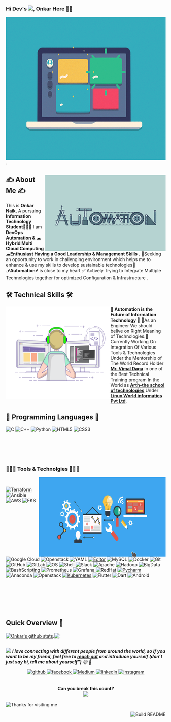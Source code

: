 <!--Header-->
### Hi Dev's <img src="https://github.com/TheDudeThatCode/TheDudeThatCode/blob/master/Assets/Hi.gif" width="29px">, Onkar Here 👨‍🎓
  <div>
  <img align="left" alt="GIF" src="https://raw.githubusercontent.com/Onkar179/Onkar179/main/images/8398c1a2198a65472e1ac361ffab77e3.gif" width="1000" height="450"/>
  
  </div>
  .

<!--About Me-->
<div>
 <p>
  <img width="380" height="240" align='right' src="https://raw.githubusercontent.com/Onkar179/Onkar179/main/images/unnamed.gif"> 
</p>
  


##  ✍ About Me ✍

 
 This is <b> Onkar Naik</b>, A pursuing <b>Information Technology Student</b>👨🏼‍💻 I am <b>DevOps Automation & ☁ Hybrid Multi Cloud Computing ☁Enthusiast Having a Good Leadership & Management Skills .</b> 🤩Seeking an opportunity to work in challenging environment which helps me to enhance & use my skills to develop sustainable technologies🤩 .<b>⚡Automation⚡</b> is close to my heart ✅ Actively Trying to Integrate Multiple Technologies together for optimized Configuration & Infrastructure .


</div>

<!--technical skills-->

## 🛠 Technical Skills 🛠 

<img align='left' src='https://raw.githubusercontent.com/Onkar179/Onkar179/main/images/coding-freak.gif' width="330" height="290" >


💫<b> Automation is the Future of Information Technology </b>💫 🎯As an Engineer We should belive on Right Meaning of Technologies.🎯 Currently Working On Integration Of Various Tools & Technologies Under the Mentorship of The World Record Holder [<b>Mr. Vimal Daga</b>](https://www.linkedin.com/in/vimaldaga/?originalSubdomain=in) in one of the Best Technical Training program In the World as [<b>Arth-the school of technologies</b>](https://rightarth.com/) Under [<b>Linux World informatics Pvt Ltd</b>](https://www.linuxworldindia.org/).

## 💠 Programming Languages 💠

![C](https://img.shields.io/badge/-C-000?&logo=C)
![C++](https://img.shields.io/badge/-C++-00599C?style=flat-square&logo=c)
![Python](https://img.shields.io/badge/-Python-black?style=flat-square&logo=Python)
![HTML5](https://img.shields.io/badge/-HTML5-E34F26?style=flat-square&logo=html5&logoColor=white)
![CSS3](https://img.shields.io/badge/-CSS3-1572B6?style=flat-square&logo=css3)


<!--My Hobbies-->
<div>
<br>
<br>
<br>
<br>
 
<h3 align="left">👨🏼‍💻 Tools & Technolgies 👨🏼‍💻 </h3>

<img align="right" alt="GIF" src="https://raw.githubusercontent.com/Onkar179/Onkar179/main/images/7139c9e132669abc7c8ad116787b638c.gif" width = "400" height="250"/>
<br>
  
  [![Terraform](https://img.shields.io/badge/Automation-Terraform-623ce4?style=flat-square&logo=terraform&logoColor=white)](https://www.terraform.io/)
  ![Ansible](https://img.shields.io/badge/Automation-Ansible-yellow??style=flat-square&logo=ansible&logoColor=white)
![AWS](https://img.shields.io/badge/Cloud-AWS-yellow?style=flat-square&logo=amazon-aws&logoColor=white)
![EKS](https://img.shields.io/badge/EKS-AWS-purple?style=flat-square&logo=amazon-aws&logoColor=white)
![Google Cloud](https://img.shields.io/badge/Google%20Cloud-black?style=flat-square&logo=google-cloud)
![Openstack](https://img.shields.io/badge/-Openstack-yellow?style=flat-square&logo=openstack&logoColor=red)
![YAML](https://img.shields.io/badge/Scripting%20Language%20-YAML-purple?style=flat-square)
[![Editor](https://img.shields.io/badge/Editor-VSCode-blue?style=flat-square&logo=visual-studio-code&logoColor=white)](https://code.visualstudio.com/)
![MySQL](https://img.shields.io/badge/-MySQL-black?style=flat-square&logo=mysql&logoColor=yellow)
![Docker](https://img.shields.io/badge/-Docker-black?style=flat-square&logo=docker)
![Git](https://img.shields.io/badge/-Git-black?style=flat-square&logo=git)
![GitHub](https://img.shields.io/badge/-GitHub-181717?style=flat-square&logo=github)
![GitLab](https://img.shields.io/badge/-GitLab-FCA121?style=flat-square&logo=gitlab)
![OS](https://img.shields.io/badge/OS-Linux-informational?style=flat-square&logo=linux&logoColor=white)
 ![Shell](https://img.shields.io/badge/-Shell-blasck?style=plastic&logo=Shell)
 ![Slack](https://img.shields.io/badge/-Slack-E01563?style=flat-square&logo=Slack&logoColor=white)
 ![Apache](https://img.shields.io/badge/-Apache-D22128?style=flat-square&logo=Apache&logoColor=white)
 ![Hadoop](https://img.shields.io/badge/-Hadoop-blue?style=flat-square&logo=apache-hadoop&logoColor=violet)
 ![BigData](https://img.shields.io/badge/-BigData-purple?style=flat-square)
 ![BashScripting](https://img.shields.io/badge/-BashScripting-blue?style=flat-square)
 ![Prometheus](https://img.shields.io/badge/-Prometheus-000?&logo=Prometheus)
 ![Grafana](https://img.shields.io/badge/-Grafana-000?&logo=Grafana)
 ![RedHat](https://img.shields.io/badge/OS-RedHat--8-red?style=flat-square&logo=redhat8&logoColor=black)
 [![Pycharm](https://img.shields.io/badge/IDE-PyCharm-yellow?style=flat-square&logo=JetBrains)](https://www.jetbrains.com/pycharm/)
 ![Anaconda](https://img.shields.io/badge/Anaconda-Jupyter%20Notebook-purple?style=flat-square&logo=Anaconda)
![Openstack](https://img.shields.io/badge/-Openstack-yellow?style=flat-square&logo=openstack&logoColor=red)
 [![Kubernetes](https://img.shields.io/badge/-Kubernetes-326CE5?style=flat-square&logo=Kubernetes&logoColor=ffffff)](https://kubernetes.io/)
 ![Flutter](https://img.shields.io/badge/App%20Development%20-Flutter-green??style=flat&logo=flutter)
 ![Dart](https://img.shields.io/badge/Android%20Language%20-Dart-yellow??style=flat&logo=dart&logoColor=yellow)
![Android](https://img.shields.io/badge/-Android-black?logo=android&style=social)&nbsp;&nbsp;

</br>
</br>
</br>
</br>
</br>

</div>
<!--Github Progess bar-->

## Quick Overview 📝
    
<a href="https://github.com/hackcoderr/github-readme-stats">
  <img align="center" src="https://github-readme-stats.anuraghazra1.vercel.app/api?username=Onkar179&show_icons=true&include_all_commits=true&theme=radical" alt="Onkar's github stats" />
</a>
<a href="https://github.com/hackcoderr/github-readme-stats">
 
  <img align="center" src="https://github-readme-stats.anuraghazra1.vercel.app/api/top-langs/?username=Onkar179&layout=compact&theme=radical" />
</a>




<!--footer-->

##
<img src="https://media.giphy.com/media/LnQjpWaON8nhr21vNW/giphy.gif" width="60"> <em><b>I love connecting with different people from around the world, so if you want to be my friend, feel free to [reach out](https://wa.me/+919084369325) and introduce yourself (don’t just say hi, tell me about yourself")</b> 😊 💜</em>


<div align="center">
<a href="https://github.com/hackcoderr" target="_blank">
<img src=https://img.shields.io/badge/github-%2324292e.svg?&style=for-the-badge&logo=github&logoColor=white alt=github style="margin-bottom: 5px;" />
</a>
<a href="https://www.facebook.com/hackcoderr" target="_blank">
<img src=https://img.shields.io/badge/facebook-%232E87FB.svg?&style=for-the-badge&logo=facebook&logoColor=white alt=facebook style="margin-bottom: 5px;" />
</a>
<a href="https://medium.com/@hackcoderr" target="_blank"><img alt="Medium" src="https://img.shields.io/badge/medium-%2312100E.svg?&style=for-the-badge&logo=medium&logoColor=white" />
</a>
<a href="https://linkedin.com/in/hackcoderr" target="_blank">
<img src=https://img.shields.io/badge/linkedin-%231E77B5.svg?&style=for-the-badge&logo=linkedin&logoColor=white alt=linkedin style="margin-bottom: 5px;" />
</a>
<a href="https://instagram.com/hackcoderr" target="_blank">
<img src=https://img.shields.io/badge/instagram-%23000000.svg?&style=for-the-badge&logo=instagram&logoColor=white alt=instagram style="margin-bottom: 5px;" />
</a>  



</div>  
  

<br/>  


<p align="center"> 
 <b> Can you break this count?</b><br>
  <img src="https://profile-counter.glitch.me/hackcoderr/count.svg" />
</p>

   
<img height="120" alt="Thanks for visiting me" width="100%" src="https://raw.githubusercontent.com/BrunnerLivio/brunnerlivio/master/images/marquee.svg" />



<a href="https://github.com/hackcoderr/hackcoderr"><img src="https://github.com/simonw/simonw/workflows/Build%20README/badge.svg" align="right" alt="Build README">



